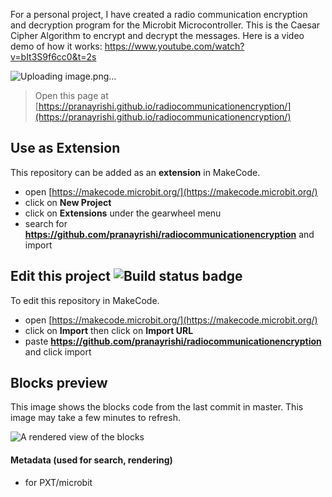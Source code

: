 For a personal project, I have created a radio communication encryption and decryption program for the Microbit Microcontroller. This is the Caesar Cipher Algorithm to encrypt and decrypt the messages.
Here is a video demo of how it works:
https://www.youtube.com/watch?v=bIt3S9f6cc0&t=2s

![Uploading image.png…]()



> Open this page at [https://pranayrishi.github.io/radiocommunicationencryption/](https://pranayrishi.github.io/radiocommunicationencryption/)

## Use as Extension

This repository can be added as an **extension** in MakeCode.

* open [https://makecode.microbit.org/](https://makecode.microbit.org/)
* click on **New Project**
* click on **Extensions** under the gearwheel menu
* search for **https://github.com/pranayrishi/radiocommunicationencryption** and import

## Edit this project ![Build status badge](https://github.com/pranayrishi/radiocommunicationencryption/workflows/MakeCode/badge.svg)

To edit this repository in MakeCode.

* open [https://makecode.microbit.org/](https://makecode.microbit.org/)
* click on **Import** then click on **Import URL**
* paste **https://github.com/pranayrishi/radiocommunicationencryption** and click import

## Blocks preview

This image shows the blocks code from the last commit in master.
This image may take a few minutes to refresh.

![A rendered view of the blocks](https://github.com/pranayrishi/radiocommunicationencryption/raw/master/.github/makecode/blocks.png)

#### Metadata (used for search, rendering)

* for PXT/microbit
<script src="https://makecode.com/gh-pages-embed.js"></script><script>makeCodeRender("{{ site.makecode.home_url }}", "{{ site.github.owner_name }}/{{ site.github.repository_name }}");</script>
